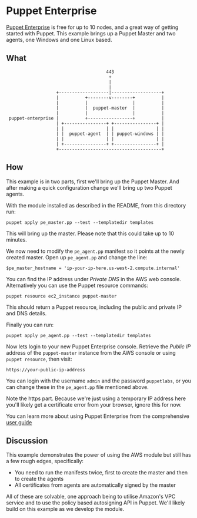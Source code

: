 # Puppet Enterprise

[Puppet Enterprise](http://puppetlabs.com/puppet/puppet-enterprise) is free for up to 10 nodes,
and a great way of getting started with Puppet. This example brings up a Puppet Master and two
agents, one Windows and one Linux based.

## What

```
                                      443
                                       +
                                       |
                                       |
                   +-------------------|-------------------+
                   |          +--------v--------+          |
                   |          |                 |          |
                   |          |  puppet-master  |          |
                   |          |                 |          |
 puppet-enterprise |          +-----------------+          |
                   | +----------------+ +----------------+ |
                   | |                | |                | |
                   | |  puppet-agent  | | puppet-windows | |
                   | |                | |                | |
                   | +----------------+ +----------------+ |
                   +---------------------------------------+

```


## How

This example is in two parts, first we'll bring up the Puppet Master. And after
making a quick configuration change we'll bring up two Puppet agents.

With the module installed as described in the README, from this
directory run:

    puppet apply pe_master.pp --test --templatedir templates

This will bring up the master. Please note that this could take up to 10
minutes.

We now need to modify the `pe_agent.pp` manifest so it points at the newly created
master. Open up `pe_agent.pp` and change the line:

    $pe_master_hostname = 'ip-your-ip-here.us-west-2.compute.internal'

You can find the IP address under _Private DNS_ in the AWS web console.
Alternatively you can use the Puppet resource commands:

    puppet resource ec2_instance puppet-master

This should return a Puppet resource, including the public and private
IP and DNS details.

Finally you can run:

    puppet apply pe_agent.pp --test --templatedir templates

Now lets login to your new Puppet Enterprise console. Retrieve the _Public IP_ address
of the `puppet-master` instance from the AWS console or using `puppet resource`, then visit:

    https://your-public-ip-address

You can login with the username `admin` and the password `puppetlabs`,
or you can change these in the `pe_agent.pp` file mentioned above.

Note the https part. Because we're just using a temporary IP address here you'll likely
get a certificate error from your browser, ignore this for now.

You can learn more about using Puppet Enterprise from the comprehensive
[user guide](https://docs.puppetlabs.com/pe/latest/)


## Discussion

This example demonstrates the power of using the AWS module but still has a few rough
edges, specifically:

* You need to run the manifests twice, first to create the master and then to
  create the agents
* All certificates from agents are automatically signed by the master

All of these are solvable, one approach being to utilise Amazon's VPC service
and to use the policy based autosigning API in Puppet. We'll likely build on
this example as we develop the module.
